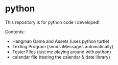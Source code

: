 # python
This repository is for python code I developed!

Contents: 
* Hangman Game and Assets (uses python turtle)
* Texting Program (sends iMessages automatically)
* Tester Files (just me playing around with python)
* calendar file (testing the calendar & date library)
